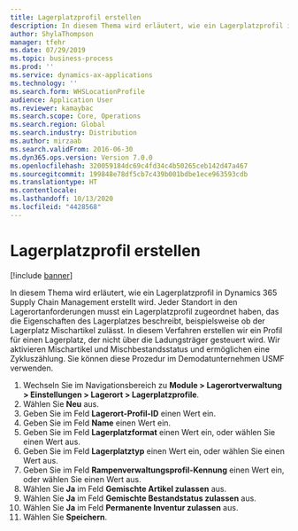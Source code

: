 ```yaml
---
title: Lagerplatzprofil erstellen
description: In diesem Thema wird erläutert, wie ein Lagerplatzprofil in Dynamics 365 Supply Chain Management erstellt wird.
author: ShylaThompson
manager: tfehr
ms.date: 07/29/2019
ms.topic: business-process
ms.prod: ''
ms.service: dynamics-ax-applications
ms.technology: ''
ms.search.form: WHSLocationProfile
audience: Application User
ms.reviewer: kamaybac
ms.search.scope: Core, Operations
ms.search.region: Global
ms.search.industry: Distribution
ms.author: mirzaab
ms.search.validFrom: 2016-06-30
ms.dyn365.ops.version: Version 7.0.0
ms.openlocfilehash: 320059184dc69c4fd34c4b50265ceb142d47a467
ms.sourcegitcommit: 199848e78df5cb7c439b001bdbe1ece963593cdb
ms.translationtype: HT
ms.contentlocale: 
ms.lasthandoff: 10/13/2020
ms.locfileid: "4428568"
---
```

# <a name="create-a-location-profile"></a>Lagerplatzprofil erstellen

[!include [banner](../../includes/banner.md)]

In diesem Thema wird erläutert, wie ein Lagerplatzprofil in Dynamics 365 Supply Chain Management erstellt wird. Jeder Standort in den Lagerortanforderungen musst ein Lagerplatzprofil zugeordnet haben, das die Eigenschaften des Lagerplatzes beschreibt, beispielsweise ob der Lagerplatz Mischartikel zulässt. In diesem Verfahren erstellen wir ein Profil für einen Lagerplatz, der nicht über die Ladungsträger gesteuert wird. Wir aktivieren Mischartikel und Mischbestandsstatus und ermöglichen eine Zykluszählung. Sie können diese Prozedur im Demodatunternehmen USMF verwenden.


1. Wechseln Sie im Navigationsbereich zu **Module > Lagerortverwaltung > Einstellungen > Lagerort > Lagerplatzprofile**.
2. Wählen Sie **Neu** aus.
3. Geben Sie im Feld **Lagerort-Profil-ID** einen Wert ein.
4. Geben Sie im Feld **Name** einen Wert ein.
5. Geben Sie im Feld **Lagerplatzformat** einen Wert ein, oder wählen Sie einen Wert aus.
6. Geben Sie im Feld **Lagerplatztyp** einen Wert ein, oder wählen Sie einen Wert aus.
7. Geben Sie im Feld **Rampenverwaltungsprofil-Kennung** einen Wert ein, oder wählen Sie einen Wert aus.
8. Wählen Sie **Ja** im Feld **Gemischte Artikel zulassen** aus.
9. Wählen Sie **Ja** im Feld **Gemischte Bestandstatus zulassen** aus.
10. Wählen Sie **Ja** im Feld **Permanente Inventur zulassen** aus.
11. Wählen Sie **Speichern**.

